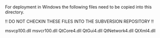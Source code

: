For deployment in Windows the following files need to be copied into this directory.

!! DO NOT CHECKIN THESE FILES INTO THE SUBVERSION REPOSITORY !!

msvcp100.dll
msvcr100.dll
QtCore4.dll
QtGui4.dll
QtNetwork4.dll
QtXml4.dll

